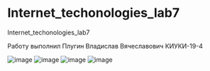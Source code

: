 # Internet_techonologies_lab7
Internet_techonologies_lab7

Работу выполнил Плугин Владислав Вячеславович КИУКИ-19-4

![image](https://user-images.githubusercontent.com/53383007/180027482-a4aa80ad-f427-40da-b21f-49e28ccba44b.png)
![image](https://user-images.githubusercontent.com/53383007/180027509-a0d55312-5efb-4c0c-8258-12678058601a.png)
![image](https://user-images.githubusercontent.com/53383007/180027600-2cee0adf-5624-487e-a2f9-89abf41baf8c.png)
![image](https://user-images.githubusercontent.com/53383007/180027685-b7974556-e0ca-4f56-89cb-b58c70b860fb.png)
